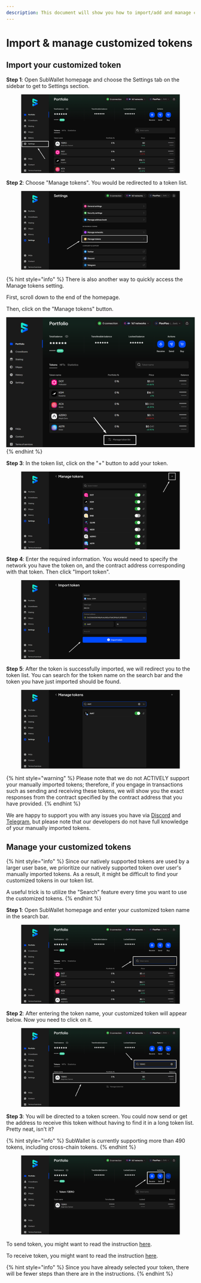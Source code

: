 ```yaml
---
description: This document will show you how to import/add and manage customized tokens.
---
```


# Import & manage customized tokens

## **Import your customized token**

**Step 1**: Open SubWallet homepage and choose the Settings tab on the sidebar to get to Settings section.

<figure><img src="../../.gitbook/assets/image (88).png" alt=""><figcaption></figcaption></figure>

**Step 2**: Choose "Manage tokens". You would be redirected to a token list.&#x20;

<figure><img src="../../.gitbook/assets/image (89).png" alt=""><figcaption></figcaption></figure>

{% hint style="info" %}
There is also another way to quickly access the Manage tokens setting.

First, scroll down to the end of the homepage.&#x20;

Then, click on the "Manage tokens" button.

![](<../../.gitbook/assets/image (174).png>)
{% endhint %}

**Step 3**: In the token list, click on the "+" button to add your token.

<figure><img src="../../.gitbook/assets/image (90).png" alt=""><figcaption></figcaption></figure>

**Step 4**: Enter the required information. You would need to specify the network you have the token on, and the contract address corresponding with that token. Then click "Import token".

<figure><img src="../../.gitbook/assets/image (91).png" alt=""><figcaption></figcaption></figure>

**Step 5**: After the token is successfully imported, we will redirect you to the token list. You can search for the token name on the search bar and the token you have just imported should be found.

<figure><img src="../../.gitbook/assets/image (92).png" alt=""><figcaption></figcaption></figure>

{% hint style="warning" %}
Please note that we do not ACTIVELY support your manually imported tokens; therefore, if you engage in transactions such as sending and receiving these tokens, we will show you the exact responses from the contract specified by the contract address that you have provided.&#x20;
{% endhint %}

We are happy to support you with any issues you have via [Discord](https://discord.gg/CvVewvApry) and [Telegram](https://t.me/subwallet), but please note that our developers do not have full knowledge of your manually imported tokens.&#x20;



## Manage your customized tokens

{% hint style="info" %}
Since our natively supported tokens are used by a larger user base, we prioritize our natively supported token over user's manually imported tokens. As a result, it might be difficult to find your customized tokens in our token list.&#x20;

A useful trick is to utilize the "Search" feature every time you want to use the customized tokens.&#x20;
{% endhint %}

**Step 1**: Open SubWallet homepage and enter your customized token name in the search bar.

<figure><img src="../../.gitbook/assets/image (93).png" alt=""><figcaption></figcaption></figure>

**Step 2**: After entering the token name, your customized token will appear below. Now you need to click on it.

<figure><img src="../../.gitbook/assets/image (94).png" alt=""><figcaption></figcaption></figure>

**Step 3**: You will be directed to a token screen. You could now send or get the address to receive this token without having to find it in a long token list. Pretty neat, isn't it?

{% hint style="info" %}
SubWallet is currently supporting more than 490 tokens, including cross-chain tokens.
{% endhint %}

<figure><img src="../../.gitbook/assets/image (95).png" alt=""><figcaption></figcaption></figure>

To send token, you might want to read the instruction [here](../receive-and-transfer-assets/transfer-tokens/).&#x20;

To receive token, you might want to read the instruction [here](../receive-and-transfer-assets/receive-tokens-and-nfts.md#receive-tokens).

{% hint style="info" %}
Since you have already selected your token, there will be fewer steps than there are in the instructions.&#x20;
{% endhint %}
